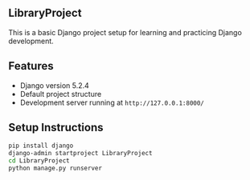 ## LibraryProject

This is a basic Django project setup for learning and practicing Django development.

## Features
- Django version 5.2.4
- Default project structure
- Development server running at `http://127.0.0.1:8000/`

## Setup Instructions

```bash
pip install django
django-admin startproject LibraryProject
cd LibraryProject
python manage.py runserver